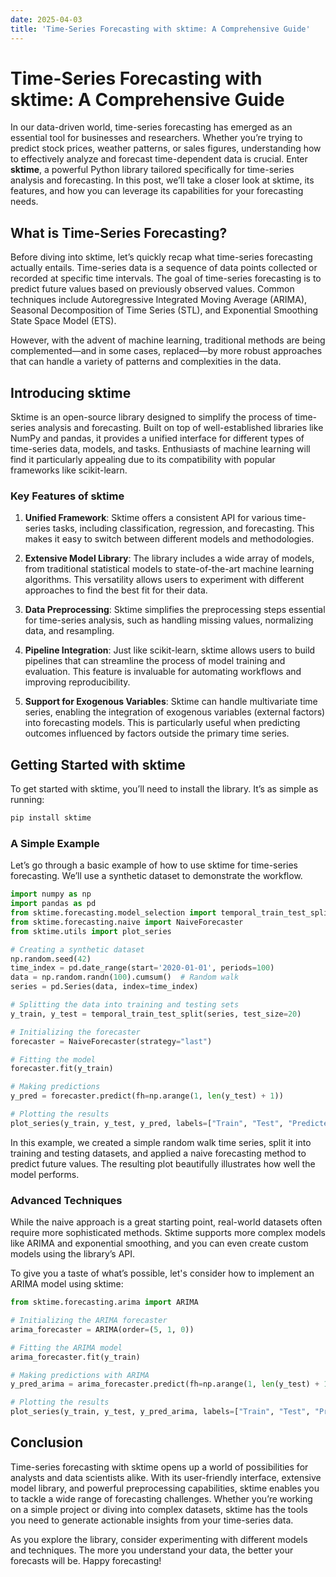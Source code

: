 ```yaml
---
date: 2025-04-03
title: 'Time-Series Forecasting with sktime: A Comprehensive Guide'
---
```


# Time-Series Forecasting with sktime: A Comprehensive Guide

In our data-driven world, time-series forecasting has emerged as an essential tool for businesses and researchers. Whether you’re trying to predict stock prices, weather patterns, or sales figures, understanding how to effectively analyze and forecast time-dependent data is crucial. Enter **sktime**, a powerful Python library tailored specifically for time-series analysis and forecasting. In this post, we’ll take a closer look at sktime, its features, and how you can leverage its capabilities for your forecasting needs.

## What is Time-Series Forecasting?

<!-- more -->
Before diving into sktime, let’s quickly recap what time-series forecasting actually entails. Time-series data is a sequence of data points collected or recorded at specific time intervals. The goal of time-series forecasting is to predict future values based on previously observed values. Common techniques include Autoregressive Integrated Moving Average (ARIMA), Seasonal Decomposition of Time Series (STL), and Exponential Smoothing State Space Model (ETS).

However, with the advent of machine learning, traditional methods are being complemented—and in some cases, replaced—by more robust approaches that can handle a variety of patterns and complexities in the data.

## Introducing sktime

Sktime is an open-source library designed to simplify the process of time-series analysis and forecasting. Built on top of well-established libraries like NumPy and pandas, it provides a unified interface for different types of time-series data, models, and tasks. Enthusiasts of machine learning will find it particularly appealing due to its compatibility with popular frameworks like scikit-learn.

### Key Features of sktime

1. **Unified Framework**: Sktime offers a consistent API for various time-series tasks, including classification, regression, and forecasting. This makes it easy to switch between different models and methodologies.

2. **Extensive Model Library**: The library includes a wide array of models, from traditional statistical models to state-of-the-art machine learning algorithms. This versatility allows users to experiment with different approaches to find the best fit for their data.

3. **Data Preprocessing**: Sktime simplifies the preprocessing steps essential for time-series analysis, such as handling missing values, normalizing data, and resampling.

4. **Pipeline Integration**: Just like scikit-learn, sktime allows users to build pipelines that can streamline the process of model training and evaluation. This feature is invaluable for automating workflows and improving reproducibility.

5. **Support for Exogenous Variables**: Sktime can handle multivariate time series, enabling the integration of exogenous variables (external factors) into forecasting models. This is particularly useful when predicting outcomes influenced by factors outside the primary time series.

## Getting Started with sktime

To get started with sktime, you’ll need to install the library. It’s as simple as running:

```bash
pip install sktime
```

### A Simple Example

Let’s go through a basic example of how to use sktime for time-series forecasting. We’ll use a synthetic dataset to demonstrate the workflow.

```python
import numpy as np
import pandas as pd
from sktime.forecasting.model_selection import temporal_train_test_split
from sktime.forecasting.naive import NaiveForecaster
from sktime.utils import plot_series

# Creating a synthetic dataset
np.random.seed(42)
time_index = pd.date_range(start='2020-01-01', periods=100)
data = np.random.randn(100).cumsum()  # Random walk
series = pd.Series(data, index=time_index)

# Splitting the data into training and testing sets
y_train, y_test = temporal_train_test_split(series, test_size=20)

# Initializing the forecaster
forecaster = NaiveForecaster(strategy="last")

# Fitting the model
forecaster.fit(y_train)

# Making predictions
y_pred = forecaster.predict(fh=np.arange(1, len(y_test) + 1))

# Plotting the results
plot_series(y_train, y_test, y_pred, labels=["Train", "Test", "Predicted"])
```

In this example, we created a simple random walk time series, split it into training and testing datasets, and applied a naive forecasting method to predict future values. The resulting plot beautifully illustrates how well the model performs.

### Advanced Techniques

While the naive approach is a great starting point, real-world datasets often require more sophisticated methods. Sktime supports more complex models like ARIMA and exponential smoothing, and you can even create custom models using the library’s API.

To give you a taste of what’s possible, let's consider how to implement an ARIMA model using sktime:

```python
from sktime.forecasting.arima import ARIMA

# Initializing the ARIMA forecaster
arima_forecaster = ARIMA(order=(5, 1, 0))

# Fitting the ARIMA model
arima_forecaster.fit(y_train)

# Making predictions with ARIMA
y_pred_arima = arima_forecaster.predict(fh=np.arange(1, len(y_test) + 1))

# Plotting the results
plot_series(y_train, y_test, y_pred_arima, labels=["Train", "Test", "Predicted ARIMA"])
```

## Conclusion

Time-series forecasting with sktime opens up a world of possibilities for analysts and data scientists alike. With its user-friendly interface, extensive model library, and powerful preprocessing capabilities, sktime enables you to tackle a wide range of forecasting challenges. Whether you’re working on a simple project or diving into complex datasets, sktime has the tools you need to generate actionable insights from your time-series data.

As you explore the library, consider experimenting with different models and techniques. The more you understand your data, the better your forecasts will be. Happy forecasting!